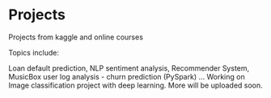 # Projects
Projects from kaggle and online courses

Topics include:

Loan default prediction,
NLP sentiment analysis, 
Recommender System,
MusicBox user log analysis - churn prediction (PySpark)
...
Working on Image classification project with deep learning.
More will be uploaded soon.
